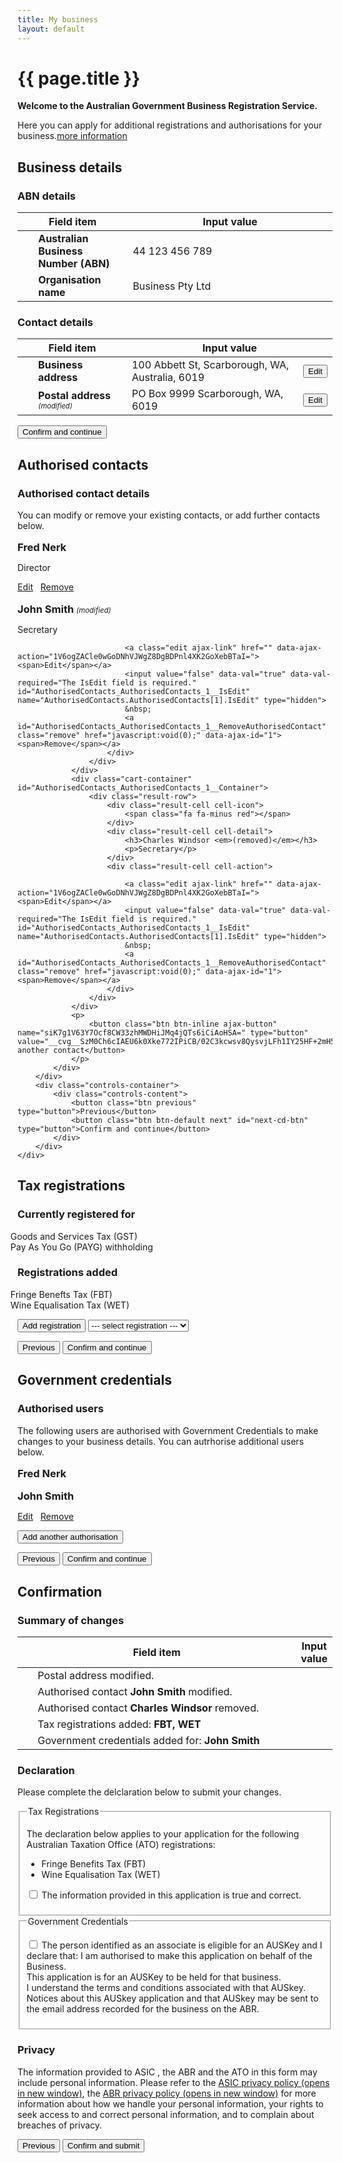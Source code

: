 ```yaml
---
title: My business
layout: default
---
```

<style>
	.result-cell h3 {
		margin: 1em 0 0 0;
	}
	
	h3 em, td em {
		font-weight: normal;
		font-size: 70%;
	}
	
	.cell-icon {
		text-align: center;
	}
	
	.cell-icon img {
		padding: inherit;
	}
	
	.orange {
		color: #ef5a28;
	}
	.red {
		color: #ef0000;
	}
	.green {
		color: #009900;
	}
	.cell-icon span.fa {
		font-size: 1.5em;
		vertical-align: middle;
	}
	
	.cell-icon span.fa-check-circle {
		font-size: 1.8em;
	}
	
	table tr td span.fa {
		font-size: 150%;
	}
	
	.bold {
		font-weight: bold;
	}
	
</style>
<h1 id="heading" tabindex="-1">{{ page.title }}</h1>
<p class="intro"><strong>Welcome to the Australian Government Business Registration Service.</strong></p>
<p>Here you can apply for additional registrations and authorisations for your business.<a class="cd-btn help" href="#"><span>more information</span></a></p>
<div id="business-details" class="sub-section-container sub-section-open">
	<h2>Business details</h2>
	<div class="sub-section-content">
		<h3 class="larger">ABN details</h3>
		<table id="abn-details">
			<thead class="visuallyhidden">
				<tr>
					<th colspan="2">Field item</th>
					<th>Input value</th>
				</tr>
			</thead>
			<tbody>
				<tr>
					<td width="5%">&nbsp;</td>
					<td width="30%" class="field-name bold">Australian Business Number (ABN)</td>
					<td width="65%" class="input-value">44 123 456 789</td>
				</tr>
				<tr>
					<td>&nbsp;</td>
					<td class="field-name bold">Organisation name</td>
					<td class="input-value">Business Pty Ltd</td>
				</tr>
			</tbody>
		</table>
		<h3 class="larger">Contact details</h3>
		<table id="contact-details">
			<thead class="visuallyhidden">
				<tr>
					<th colspan="2">Field item</th>
					<th colspan="2">Input value</th>
				</tr>
			</thead>
			<tbody>
				<tr>
					<td width="5%">&nbsp;</td>
					<td width="30%" class="field-name bold">Business address</td>
					<td width="55%" class="input-value">100 Abbett St, Scarborough, WA, Australia, 6019</td>
					<td width="10%"><button type="button" class="btn btn-default ico-edit" data-changepath="/registration/businessdetails?appId=1029&amp;s=1">Edit</button></td>
				</tr>
				<tr>
					<td><span class="fa fa-pencil orange"></span></td>
					<td class="field-name bold">Postal address <em>(modified)</em></td>
					<td class="input-value">PO Box 9999 Scarborough, WA, 6019</td>
					<td><button type="button" class="btn btn-default ico-edit" data-changepath="/registration/businessdetails?appId=1029&amp;s=1">Edit</button></td>
				</tr>
			</tbody>
		</table>
		<div class="controls-container">
			<div class="controls-content">
				<button class="btn btn-default next" id="next-cd-btn" type="button">Confirm and continue</button>
			</div>
		</div>
	</div>
</div>
<div id="business-details" class="sub-section-container">
	<h2>Authorised contacts</h2>
	<div class="sub-section-content">
		<div class="sub-section-content">
			<h3 class="larger">Authorised contact details</h3>
			<p>You can modify or remove your existing contacts, or add further contacts below.</p>
			<div id="AuthorisedContacts_AuthorisedContacts">
				<div class="cart-container" id="AuthorisedContacts_AuthorisedContacts_0__Container">
					<div class="result-row">
						<div class="result-cell cell-icon">
							<span class="fa fa-check-circle green"></span>
						</div>
						<div class="result-cell cell-detail">
							<h3>Fred Nerk</h3>
							<p>Director</p>
						</div>
						<div class="result-cell cell-action">
							<a class="edit ajax-link" href="" data-ajax-action="1V6ogZACle0wGoDNhVJWgZ8DgBDPnl4XK2GoXebBTaI="><span>Edit</span></a>
							<input value="false" data-val="true" data-val-required="The IsEdit field is required." id="AuthorisedContacts_AuthorisedContacts_0__IsEdit" name="AuthorisedContacts.AuthorisedContacts[0].IsEdit" type="hidden">
							&nbsp;
							<a id="AuthorisedContacts_AuthorisedContacts_0__RemoveAuthorisedContact" class="remove" href="javascript:void(0);" data-ajax-id="0"><span>Remove</span></a>
						</div>
					</div>
				</div>
				<div class="cart-container" id="AuthorisedContacts_AuthorisedContacts_1__Container">
					<div class="result-row">
						<div class="result-cell cell-icon">
							<span class="fa fa-pencil orange"></span>
						</div>
						<div class="result-cell cell-detail">
							<h3>John Smith <em>(modified)</em></h3>
							<p>Secretary</p>
						</div>
						<div class="result-cell cell-action">

							<a class="edit ajax-link" href="" data-ajax-action="1V6ogZACle0wGoDNhVJWgZ8DgBDPnl4XK2GoXebBTaI="><span>Edit</span></a>
							<input value="false" data-val="true" data-val-required="The IsEdit field is required." id="AuthorisedContacts_AuthorisedContacts_1__IsEdit" name="AuthorisedContacts.AuthorisedContacts[1].IsEdit" type="hidden">
							&nbsp;
							<a id="AuthorisedContacts_AuthorisedContacts_1__RemoveAuthorisedContact" class="remove" href="javascript:void(0);" data-ajax-id="1"><span>Remove</span></a>
						</div>
					</div>
				</div>
				<div class="cart-container" id="AuthorisedContacts_AuthorisedContacts_1__Container">
					<div class="result-row">
						<div class="result-cell cell-icon">
							<span class="fa fa-minus red"></span>
						</div>
						<div class="result-cell cell-detail">
							<h3>Charles Windsor <em>(removed)</em></h3>
							<p>Secretary</p>
						</div>
						<div class="result-cell cell-action">

							<a class="edit ajax-link" href="" data-ajax-action="1V6ogZACle0wGoDNhVJWgZ8DgBDPnl4XK2GoXebBTaI="><span>Edit</span></a>
							<input value="false" data-val="true" data-val-required="The IsEdit field is required." id="AuthorisedContacts_AuthorisedContacts_1__IsEdit" name="AuthorisedContacts.AuthorisedContacts[1].IsEdit" type="hidden">
							&nbsp;
							<a id="AuthorisedContacts_AuthorisedContacts_1__RemoveAuthorisedContact" class="remove" href="javascript:void(0);" data-ajax-id="1"><span>Remove</span></a>
						</div>
					</div>
				</div>
				<p>
					<button class="btn btn-inline ajax-button" name="siK7g1V63Y7Ocf8CW33zhMWDHiJMq4jQTs6iCiAoHSA=" type="button" value="__cvg__SzM0Ch6cIAEU6k0Xke772IPiCB/02C3kcwsv8QysvjLFh1IY25HF+2mH5Y2atCnz">Add another contact</button>
				</p>
			</div>
		</div>
		<div class="controls-container">
			<div class="controls-content">
				<button class="btn previous" type="button">Previous</button>
				<button class="btn btn-default next" id="next-cd-btn" type="button">Confirm and continue</button>
			</div>
		</div>
	</div>
</div>
<div id="business-details" class="sub-section-container">
	<h2>Tax registrations</h2>
	<div class="sub-section-content">
		<h3>Currently registered for</h3>
		<ul style="list-style: none; margin-left: -40px">
			<li><span class="fa fa-check green" style="font-size:150%; margin-right: 5px"></span> Goods and Services Tax (GST)</li>
			<li><span class="fa fa-check green" style="font-size:150%; margin-right: 5px"></span> Pay As You Go (PAYG) withholding</li>
		</ul>
		<h3>Registrations added</h3>
		<ul style="list-style: none; margin-left: -40px">
			<li><span class="fa fa-plus orange" style="font-size:150%; margin-right: 5px"></span> Fringe Benefts Tax (FBT)</li>
			<li><span class="fa fa-plus orange" style="font-size:150%; margin-right: 5px"></span> Wine Equalisation Tax (WET)</li>
		</ul>
		<p>
			<button class="btn btn-inline ajax-button" name="siK7g1V63Y7Ocf8CW33zhMWDHiJMq4jQTs6iCiAoHSA=" type="button" value="__cvg__SzM0Ch6cIAEU6k0Xke772IPiCB/02C3kcwsv8QysvjLFh1IY25HF+2mH5Y2atCnz">Add registration</button>
			<select>
				<option>--- select registration ---</option>
				<option>Luxury Car Tax (LCT)</option>
				<option>Fuel Tax Credits (FTC)</option>
			</select>
		</p>
		<div class="controls-container">
			<div class="controls-content">
				<button class="btn previous" type="button">Previous</button>
				<button class="btn btn-default next" id="next-cd-btn" type="button">Confirm and continue</button>
			</div>
		</div>
	</div>
</div>
<div id="business-details" class="sub-section-container">
	<h2>Government credentials</h2>
	<div class="sub-section-content">
		<h3 class="larger">Authorised users</h3>
		<p>The following users are authorised with Government Credentials to make changes to your business details. You can autrhorise additional users below.</p> 
		<div id="AuthorisedContacts_AuthorisedContacts">
			<div class="cart-container" id="AuthorisedContacts_AuthorisedContacts_0__Container">
				<div class="result-row">
					<div class="result-cell cell-icon">
						<span class="fa fa-check-circle green"></span>
					</div>
					<div class="result-cell cell-detail">
						<h3>Fred Nerk</h3>
						<p></p>
					</div>
					<div class="result-cell cell-action">
					</div>
				</div>
			</div>
			<div class="cart-container" id="AuthorisedContacts_AuthorisedContacts_1__Container">
				<div class="result-row">
					<div class="result-cell cell-icon">
						<span class="fa fa-plus orange"></span>
					</div>
					<div class="result-cell cell-detail">
						<h3>John Smith</h3>
						<p></p>
					</div>
					<div class="result-cell cell-action">
						<a class="edit ajax-link" href="" data-ajax-action="1V6ogZACle0wGoDNhVJWgZ8DgBDPnl4XK2GoXebBTaI="><span>Edit</span></a>
						<input value="false" data-val="true" data-val-required="The IsEdit field is required." id="AuthorisedContacts_AuthorisedContacts_1__IsEdit" name="AuthorisedContacts.AuthorisedContacts[1].IsEdit" type="hidden">
							&nbsp;
						<a id="AuthorisedContacts_AuthorisedContacts_1__RemoveAuthorisedContact" class="remove" href="javascript:void(0);" data-ajax-id="1"><span>Remove</span></a>
					</div>
				</div>
			</div>
			<p>
				<button class="btn btn-inline ajax-button" name="siK7g1V63Y7Ocf8CW33zhMWDHiJMq4jQTs6iCiAoHSA=" type="button" value="__cvg__SzM0Ch6cIAEU6k0Xke772IPiCB/02C3kcwsv8QysvjLFh1IY25HF+2mH5Y2atCnz">Add another authorisation</button>
			</p>
		</div>
		<div class="controls-container">
			<div class="controls-content">
				<button class="btn previous" type="button">Previous</button>
				<button class="btn btn-default next" id="next-cd-btn" type="button">Confirm and continue</button>
			</div>
		</div>
	</div>
</div>
<div id="business-details" class="sub-section-container">
	<h2>Confirmation</h2>
	<div class="sub-section-content">
		<h3>Summary of changes</h3>
		<table id="abn-details">
			<thead class="visuallyhidden">
				<tr>
					<th colspan="2">Field item</th>
					<th>Input value</th>
				</tr>
			</thead>
			<tbody>
				<tr>
					<td width="5%"><span class="fa fa-pencil orange"></span></td>
					<td width="90%" class="field-name">Postal address modified.</td>
				</tr>
				<tr>
					<td width="5%"><span class="fa fa-pencil orange"></span></td>
					<td width="90%" class="field-name">Authorised contact <strong>John Smith</strong> modified.</td>
				</tr>
				<tr>
					<td width="5%"><span class="fa fa-minus red"></span></td>
					<td width="90%" class="field-name">Authorised contact <strong>Charles Windsor</strong> removed.</td>
				</tr>
				<tr>
					<td width="5%"><span class="fa fa-plus orange"></span></td>
					<td width="90%" class="field-name">Tax registrations added: <strong>FBT, WET</strong></td>
				</tr>
				<tr>
					<td width="5%"><span class="fa fa-plus orange"></span></td>
					<td width="90%" class="field-name">Government credentials added for: <strong>John Smith</strong></td>
				</tr>
			</tbody>
		</table>
		<h3 class="larger">Declaration</h3>
		<p>Please complete the delclaration below to submit your changes.</p>
		<div id="ajax-container-for-declaration">
			<div class="declaration-wrapper margin-top-075">
				<div id="declaration-text" class="grid-row">
                    <fieldset class="custom-controls">
						<legend class="larger no-padding">Tax Registrations</legend>
						<p>The declaration below applies to your application for the following Australian Taxation Office (ATO) registrations:</p>
						<ul>
							<li>Fringe Benefits Tax (FBT)</li>
							<li>Wine Equalisation Tax (WET)</li>
						</ul>
						<p>
							<input data-val="true" data-val-required="The ATOTrueAndCorrectCheckBox field is required." id="ATOTrueAndCorrectCheckBox" name="ATOTrueAndCorrectCheckBox" type="checkbox" value="true"><input name="ATOTrueAndCorrectCheckBox" type="hidden" value="false">
							<label id="ato-trueandcorrect-check" for="ATOTrueAndCorrectCheckBox">The information provided in this application is true and correct. </label>
						</p>
					</fieldset>
                    <fieldset class="custom-controls">
						<legend class="larger no-padding">Government Credentials</legend>
						<p>
							<input data-val="true" data-val-required="The AUSKeyCheckBox field is required." id="AUSKeyCheckBox" name="AUSKeyCheckBox" type="checkbox" value="true"><input name="AUSKeyCheckBox" type="hidden" value="false">
							<label id="ato-auskey-check" for="AUSKeyCheckBox">The person identified as an associate is eligible for an AUSKey and I declare that:
							<span class="dot-point">I am authorised to make this application on behalf of the Business.</span><br>
							<span class="dot-point">This application is for an AUSKey to be held for that business.</span><br>
							<span class="dot-point">I understand the terms and conditions associated with that AUSkey.</span><br>
							<span class="dot-point">Notices about this AUSkey application and that AUSkey may be sent to the email address recorded for the business on the ABR.</span> </label>
						</p>
					</fieldset>
				</div>
				<div class="grid-row">
					<h3>Privacy</h3>
					<p>The information provided to ASIC <span class="addition">, the ABR and the ATO</span> in this form may include personal information. Please refer to the <a href="http://www.asic.gov.au/privacy" target="_blank">ASIC privacy policy <span class="visuallyhidden">(opens in new window)</span></a>, the <a href="https://abr.gov.au/General-information/Privacy/Privacy---abr-gov-au-website" target="_blank">ABR privacy policy <span class="visuallyhidden">(opens in new window)</span></a> for more information about how we handle your personal information, your rights to seek access to and correct personal information, and to complain about breaches of privacy.</p>
				</div>
			</div>
		</div>
		<div class="controls-container">
			<div class="controls-content">
				<button class="btn previous" type="button">Previous</button>
				<button class="btn btn-default next" id="next-cd-btn" type="button">Confirm and submit</button>
			</div>
		</div>
	</div>
</div>
<script type="text/javascript">
	$(document).ready(function () {
	
		navigationWithinPage();
		initSaveForLater();

	
		var qryStr = getUrlVars();
		if (qryStr.type !== undefined) {
			$(qryStr.type.split(',')).each(function(i, str) {
				$('#' + str).prop('checked', true);
			});
		}
		
		$("#start-applying").click(function() {
			
		});
	
		$("#next").click(function (e) {
			e.preventDefault();
			var queryString = "";

			if ($("#co").prop("checked") && $("#gst").prop("checked")) {
				queryString = "type=co,gst";
			} else if ($("#co").prop("checked")) {
				queryString = "type=co";
			} else if ($("#gst").prop("checked")) {
				queryString = "type=gst";
			}

			if ($("#abn").prop("checked")) {

				if (queryString.length == 0) {
					queryString = "type=abn";
				}
				else {
					queryString += ",abn";
				}
			}

			document.location = "entitlement.html?" + queryString;
		});
	});

	/* Drop down settings menu */
	$("nav").accessibleMegaMenu({
		/* prefix for generated unique id attributes, which are required to indicate aria-owns, aria-controls and aria-labelledby */
		uuidPrefix: "accessible-megamenu",
		/* css class used to define the megamenu styling */
		menuClass: "nav-menu",
		/* css class for a top-level navigation item in the megamenu */
		topNavItemClass: "nav-item",
		/* css class for a megamenu panel */
		panelClass: "sub-nav",
		/* css class for a group of items within a megamenu panel */
		panelGroupClass: "sub-nav-group",
		/* css class for the hover state */
		hoverClass: "hover",
		/* css class for the focus state */
		focusClass: "focus",
		/* css class for the open state */
		openClass: "open"
	});
</script>

